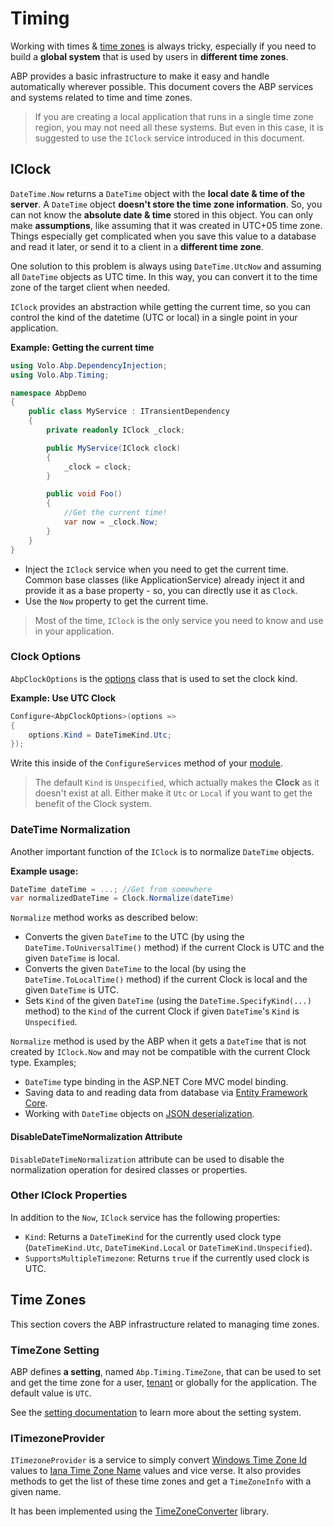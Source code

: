 # Timing

Working with times & [time zones](https://en.wikipedia.org/wiki/Time_zone) is always tricky, especially if you need to build a **global system** that is used by users in **different time zones**.

ABP provides a basic infrastructure to make it easy and handle automatically wherever possible. This document covers the ABP services and systems related to time and time zones.

> If you are creating a local application that runs in a single time zone region, you may not need all these systems. But even in this case, it is suggested to use the `IClock` service introduced in this document.

## IClock

`DateTime.Now` returns a `DateTime` object with the **local date & time of the server**. A `DateTime` object **doesn't store the time zone information**. So, you can not know the **absolute date & time** stored in this object. You can only make **assumptions**, like assuming that it was created in UTC+05 time zone. Things especially get complicated when you save this value to a database and read it later, or send it to a client in a **different time zone**.

One solution to this problem is always using `DateTime.UtcNow` and assuming all `DateTime` objects as UTC time. In this way, you can convert it to the time zone of the target client when needed.

`IClock` provides an abstraction while getting the current time, so you can control the kind of the datetime (UTC or local) in a single point in your application.

**Example: Getting the current time**

````csharp
using Volo.Abp.DependencyInjection;
using Volo.Abp.Timing;

namespace AbpDemo
{
    public class MyService : ITransientDependency
    {
        private readonly IClock _clock;

        public MyService(IClock clock)
        {
            _clock = clock;
        }

        public void Foo()
        {
            //Get the current time!
            var now = _clock.Now;
        }
    }
}
````

* Inject the `IClock` service when you need to get the current time. Common base classes (like ApplicationService) already inject it and provide it as a base property - so, you can directly use it as `Clock`.
* Use the `Now` property to get the current time.

> Most of the time, `IClock` is the only service you need to know and use in your application.

### Clock Options

`AbpClockOptions` is the [options](../fundamentals/options.md) class that is used to set the clock kind.

**Example: Use UTC Clock**

````csharp
Configure<AbpClockOptions>(options =>
{
    options.Kind = DateTimeKind.Utc;
});
````

Write this inside of the `ConfigureServices` method of your [module](../architecture/modularity/basics.md).

> The default `Kind` is `Unspecified`, which actually makes the **Clock** as it doesn't exist at all. Either make it `Utc` or `Local` if you want to get the benefit of the Clock system.

### DateTime Normalization

Another important function of the `IClock` is to normalize `DateTime` objects.

**Example usage:**

````csharp
DateTime dateTime = ...; //Get from somewhere
var normalizedDateTime = Clock.Normalize(dateTime)
````

`Normalize` method works as described below:

* Converts the given `DateTime` to the UTC (by using the `DateTime.ToUniversalTime()` method) if the current Clock is UTC and the given `DateTime` is local.
* Converts the given `DateTime` to the local (by using the `DateTime.ToLocalTime()` method) if the current Clock is local and the given `DateTime` is UTC.
* Sets `Kind` of the given `DateTime` (using the `DateTime.SpecifyKind(...)` method) to the `Kind` of the current Clock if given `DateTime`'s `Kind` is `Unspecified`.

`Normalize` method is used by the ABP when it gets a `DateTime` that is not created by `IClock.Now` and may not be compatible with the current Clock type. Examples;

* `DateTime` type binding in the ASP.NET Core MVC model binding.
* Saving data to and reading data from database via [Entity Framework Core](../data/entity-framework-core).
* Working with `DateTime` objects on [JSON deserialization](../../json-serialization.md).

#### DisableDateTimeNormalization Attribute

`DisableDateTimeNormalization` attribute can be used to disable the normalization operation for desired classes or properties.

### Other IClock Properties

In addition to the `Now`, `IClock` service has the following properties:

* `Kind`: Returns a `DateTimeKind` for the currently used clock type (`DateTimeKind.Utc`, `DateTimeKind.Local` or `DateTimeKind.Unspecified`).
* `SupportsMultipleTimezone`: Returns `true` if the currently used clock is UTC.

## Time Zones

This section covers the ABP infrastructure related to managing time zones.

### TimeZone Setting

ABP defines **a setting**, named `Abp.Timing.TimeZone`, that can be used to set and get the time zone for a user, [tenant](../architecture/multi-tenancy) or globally for the application. The default value is `UTC`.

See the [setting documentation](../infrastructure/settings.md) to learn more about the setting system.

### ITimezoneProvider

`ITimezoneProvider` is a service to simply convert [Windows Time Zone Id](https://support.microsoft.com/en-us/help/973627/microsoft-time-zone-index-values) values to [Iana Time Zone Name](https://www.iana.org/time-zones) values and vice verse. It also provides methods to get the list of these time zones and get a `TimeZoneInfo` with a given name.

It has been implemented using the [TimeZoneConverter](https://github.com/mj1856/TimeZoneConverter) library.
